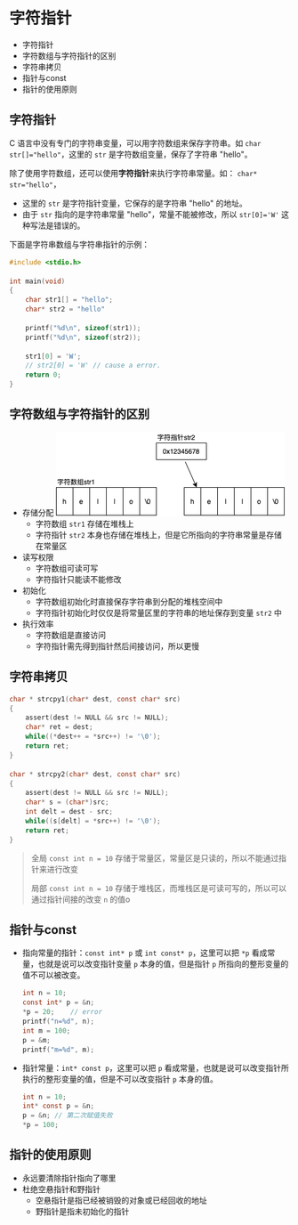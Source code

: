 # 字符指针

* 字符指针
* 字符数组与字符指针的区别
* 字符串拷贝
* 指针与const
* 指针的使用原则


 ## 字符指针

C 语言中没有专门的字符串变量，可以用字符数组来保存字符串。如 `char str[]="hello"`，这里的 `str` 是字符数组变量，保存了字符串 "hello"。

除了使用字符数组，还可以使用**字符指针**来执行字符串常量。如： `char* str="hello"`，
* 这里的 `str` 是字符指针变量，它保存的是字符串 "hello" 的地址。
* 由于 `str` 指向的是字符串常量 "hello"，常量不能被修改，所以 `str[0]='W'` 这种写法是错误的。

下面是字符串数组与字符串指针的示例：
```c   
#include <stdio.h>

int main(void)
{
    char str1[] = "hello";
    char* str2 = "hello"

    printf("%d\n", sizeof(str1));
    printf("%d\n", sizeof(str2));

    str1[0] = 'W';
    // str2[0] = 'W' // cause a error.
    return 0;
}
```

## 字符数组与字符指针的区别

* 存储分配
![14_01](./draw/14_01.drawio.png)
    * 字符数组 `str1` 存储在堆栈上
    * 字符指针 `str2` 本身也存储在堆栈上，但是它所指向的字符串常量是存储在常量区
* 读写权限
    * 字符数组可读可写
    * 字符指针只能读不能修改
* 初始化
  * 字符数组初始化时直接保存字符串到分配的堆栈空间中
  * 字符指针初始化时仅仅是将常量区里的字符串的地址保存到变量 `str2` 中
* 执行效率
  * 字符数组是直接访问
  * 字符指针需先得到指针然后间接访问，所以更慢


## 字符串拷贝

```c
char * strcpy1(char* dest, const char* src)
{
    assert(dest != NULL && src != NULL);
    char* ret = dest;
    while((*dest++ = *src++) != '\0');
    return ret;
}

char * strcpy2(char* dest, const char* src)
{
    assert(dest != NULL && src != NULL);
    char* s = (char*)src;
    int delt = dest - src;
    while((s[delt] = *src++) != '\0');
    return ret;
}
```

> 全局 `const int n = 10` 存储于常量区，常量区是只读的，所以不能通过指针来进行改变
>
> 局部 `const int n = 10` 存储于堆栈区，而堆栈区是可读可写的，所以可以通过指针间接的改变 `n` 的值o

## 指针与const

* 指向常量的指针：`const int* p` 或 `int const* p`，这里可以把 `*p` 看成常量，也就是说可以改变指针变量 `p` 本身的值，但是指针 `p` 所指向的整形变量的值不可以被改变。
    ```c
    int n = 10;
    const int* p = &n;
    *p = 20;    // error
    printf("n=%d", n);
    int m = 100;
    p = &m;
    printf("m=%d", m);
    ```
* 指针常量：`int* const p`，这里可以把 `p` 看成常量，也就是说可以改变指针所执行的整形变量的值，但是不可以改变指针 `p` 本身的值。
    ```c
    int n = 10;  
    int* const p = &n;
    p = &n; // 第二次赋值失败
    *p = 100;
    ```

## 指针的使用原则
* 永远要清除指针指向了哪里
* 杜绝空悬指针和野指针
  * 空悬指针是指已经被销毁的对象或已经回收的地址
  * 野指针是指未初始化的指针